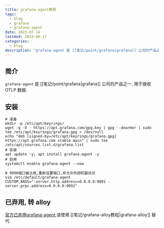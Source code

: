 ```yaml
---
title: grafana-agent教程
tags:
  - blog
  - grafana
  - grafana-agent
date: 2023-07-14
lastmod: 2024-06-17
categories:
  - blog
description: "grafana-agent 是 [[笔记/point/grafana|grafana]] 公司的产品之一, 用于接收 OTLP 数据."
---
```


## 简介

`grafana-agent` 是 [[笔记/point/grafana|grafana]] 公司的产品之一, 用于接收 OTLP 数据.

## 安装

```shell
# 准备
mkdir -p /etc/apt/keyrings/
wget -q -O - https://apt.grafana.com/gpg.key | gpg --dearmor | sudo tee /etc/apt/keyrings/grafana.gpg > /dev/null
echo "deb [signed-by=/etc/apt/keyrings/grafana.gpg] https://apt.grafana.com stable main" | sudo tee /etc/apt/sources.list.d/grafana.list
# 安装
apt update -y; apt install grafana-agent -y
# 启用
systemctl enable grafana-agent --now

# 9090端口被占用,重新设置端口,并允许外部机器访问
vim /etc/default/grafana-agent
CUSTOM_ARGS="-server.http.address=0.0.0.0:9091 -server.grpc.address=0.0.0.0:9092"
```

## 已弃用, 转 alloy

[官方已弃用grafana-agent](https://grafana.com/docs/agent/latest/),请使用 [[笔记/grafana-alloy教程|grafana-alloy]] 替代.
